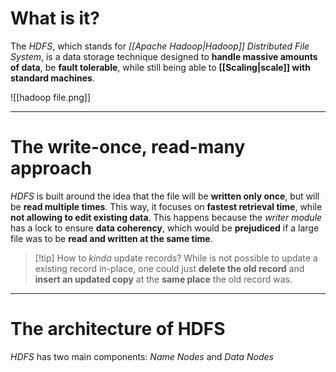 # What is it?

The *HDFS*, which stands for *[[Apache Hadoop|Hadoop]] Distributed File System*, is a data storage technique designed to **handle massive amounts of data**, be **fault tolerable**, while still being able to **[[Scaling|scale]] with standard machines**.

![[hadoop file.png]]
___
# The write-once, read-many approach

*HDFS* is built around the idea that the file will be **written only once**, but will be **read multiple times**. This way, it focuses on **fastest retrieval time**, while **not allowing to edit existing data**. 
This happens because the *writer module* has a lock to ensure **data coherency**, which would be **prejudiced** if a large file was to be **read and written at the same time**.

>[!tip] How to *kinda* update records?
>  While is not possible to update a existing record in-place, one could just **delete the old record** and **insert an updated copy** at the **same place** the old record was.

___
# The architecture of HDFS

*HDFS* has two main components: *Name Nodes* and *Data Nodes*